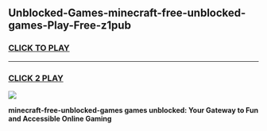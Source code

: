 
## Unblocked-Games-minecraft-free-unblocked-games-Play-Free-z1pub
<h3>
<a href="https://premium76.site?title=minecraft-free-unblocked-games&ref=19M">CLICK TO PLAY</a></h3>
<hr>

<h3>
<a href="https://premium76.site?title=minecraft-free-unblocked-games&ref=19M">CLICK 2 PLAY</a>
  
</h3>

<a href="https://premium76.site?title=minecraft-free-unblocked-games&ref=19M"><img src="https://clearcache.store/games.png"></a>


**minecraft-free-unblocked-games games unblocked: Your Gateway to Fun and Accessible Online Gaming**
